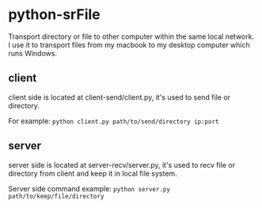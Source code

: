 # python-srFile

Transport directory or file to other computer within the same local network. I use it to transport files from my macbook to my desktop computer which runs Windows.

## client

client side is located at client-send/client.py, it's used to send file or directory.

For example: `python client.py path/to/send/directory ip:port`

## server

server side is located at server-recv/server.py, it's used to recv file or directory from client and keep it in local file system.

Server side command example: `python server.py path/to/keep/file/directory`
